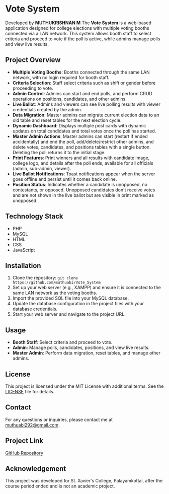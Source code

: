 # Vote System
Developed by **MUTHUKRISHNAN M**
The **Vote System** is a web-based application designed for college elections with multiple voting booths connected via a LAN network. This system allows booth staff to select criteria and proceed to vote if the poll is active, while admins manage polls and view live results.

## Project Overview
- **Multiple Voting Booths**: Booths connected through the same LAN network, with no login required for booth staff.
- **Criteria Selection**: Staff select criteria such as shift or gender before proceeding to vote.
- **Admin Control**: Admins can start and end polls, and perform CRUD operations on positions, candidates, and other admins.
- **Live Ballot**: Admins and viewers can see live polling results with viewer credentials created by the admin.
- **Data Migration**: Master admins can migrate current election data to an old table and reset tables for the next election cycle.
- **Dynamic Dashboard**: Displays multiple post cards with dynamic updates on total candidates and total votes once the poll has started.
- **Master Admin Actions**: Master admins can start (restart if ended accidentally) and end the poll, add/delete/restrict other admins, and delete votes, candidates, and positions tables with a single button. Deleting the poll returns it to the initial stage.
- **Print Features**: Print winners and all results with candidate image, college logo, and details after the poll ends, available for all officials (admin, sub-admin, viewer).
- **Live Ballot Notifications**: Toast notifications appear when the server goes offline and persist until it comes back online.
- **Position Status**: Indicates whether a candidate is unopposed, no contestants, or opposed. Unopposed candidates don't receive votes and are not shown in the live ballot but are visible in print marked as unopposed.

## Technology Stack
- PHP
- MySQL
- HTML
- CSS
- JavaScript

## Installation
1. Clone the repository: `git clone https://github.com/muthuabi/Vote_System`
2. Set up your web server (e.g., XAMPP) and ensure it is connected to the same LAN network as the voting booths.
3. Import the provided SQL file into your MySQL database.
4. Update the database configuration in the project files with your database credentials.
5. Start your web server and navigate to the project URL.

## Usage
- **Booth Staff**: Select criteria and proceed to vote.
- **Admin**: Manage polls, candidates, positions, and view live results.
- **Master Admin**: Perform data migration, reset tables, and manage other admins.

## License
This project is licensed under the MIT License with additional terms. See the [LICENSE](LICENSE) file for details.

## Contact
For any questions or inquiries, please contact me at [muthuabi292@gmail.com](mailto:muthuabi292@gmail.com).

## Project Link
[GitHub Repository](https://github.com/muthuabi/Vote_System)

## Acknowledgement
This project was developed for St. Xavier's College, Palayamkottai, after the course period ended and is not an academic project.
